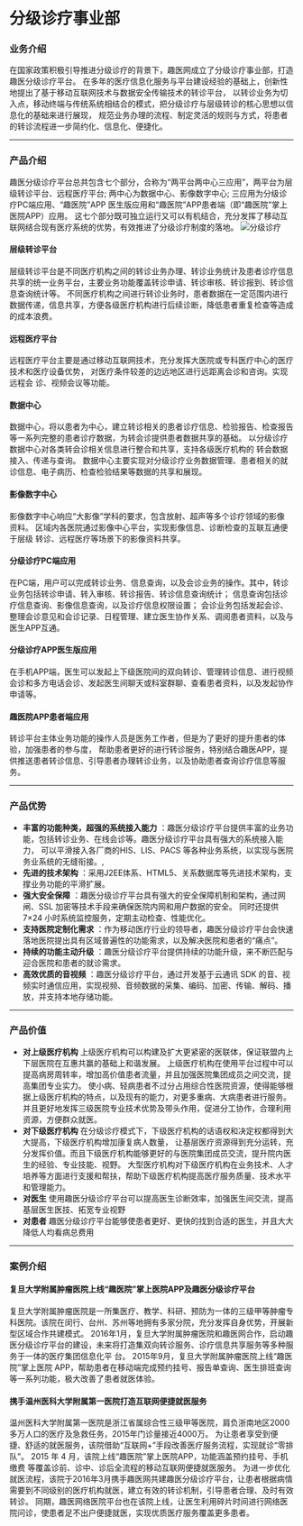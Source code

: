 分级诊疗事业部
===
### 业务介绍
在国家政策积极引导推进分级诊疗的背景下，趣医网成立了分级诊疗事业部，打造趣医分级诊疗平台。
在多年的医疗信息化服务与平台建设经验的基础上，创新性地提出了基于移动互联网技术与数据安全传输技术的转诊平台，
以转诊业务为切入点，移动终端与传统系统相结合的模式，把分级诊疗与层级转诊的核心思想以信息化的基础来进行展现，
规范业务办理的流程、制定灵活的规则与方式，将患者的转诊流程进一步简约化、信息化、便捷化。

***
### 产品介绍
趣医分级诊疗平台总共包含七个部分，合称为“两平台两中心三应用”，两平台为层级转诊平台、远程医疗平台;
两中心为数据中心、影像数字中心; 三应用为分级诊疗PC端应用、“趣医院”APP 医生版应用和“趣医院”APP患者端（即“趣医院”掌上医院APP）应用。
这七个部分既可独立运行又可以有机结合，充分发挥了移动互联网结合现有医疗系统的优势，有效推进了分级诊疗制度的落地。
![分级诊疗](/img/hierarchical1.png)
#### 层级转诊平台
层级转诊平台是不同医疗机构之间的转诊业务办理、转诊业务统计及患者诊疗信息共享的统一业务平台，主要业务功能覆盖转诊申请、转诊审核、转诊报到、转诊信息查询统计等。
不同医疗机构之间进行转诊业务时，患者数据在一定范围内进行数据传递，信息共享，方便各级医疗机构进行后续诊断，降低患者重复检查等造成的成本浪费。
#### 远程医疗平台
远程医疗平台主要是通过移动互联网技术，充分发挥大医院或专科医疗中心的医疗 技术和医疗设备优势，
对医疗条件较差的边远地区进行远距离会诊和咨询。实现远程会 诊、视频会议等功能。
#### 数据中心
数据中心，将以患者为中心，建立转诊相关的患者诊疗信息、检验报告、检查报告等一系列完整的患者诊疗数据，为转会诊提供患者数据共享的基础。
以分级诊疗数据中心对各类转会诊相关信息进行整合和共享，支持各级医疗机构的 转会数据接入、传递与查询。
数据中心主要实现对分级诊疗业务数据管理、患者相关的就诊信息、电子病历、检查检验结果等数据的共享和展现。
#### 影像数字中心
影像数字中心响应“大影像”学科的要求，包含放射、超声等多个诊疗领域的影像 资料。
区域内各医院通过影像中心平台，实现影像信息、诊断检查的互联互通便于层级 转诊、远程医疗等场景下的影像资料共享。
#### 分级诊疗PC端应用
在PC端，用户可以完成转诊业务、信息查询，以及会诊业务的操作。其中，转诊业务包括转诊申请、转入审核、转诊报告、转诊信息查询统计；
信息查询包括诊疗信息查询、影像信息查询，以及诊疗信息权限设置；
会诊业务包括发起会诊、整理会诊意见和会诊记录、日程管理、建立医生协作关系、调阅患者资料，以及与医生APP互通。
#### 分级诊疗APP医生版应用
在手机APP端，医生可以发起上下级医院间的双向转诊、管理转诊信息、进行视频会诊和多方电话会诊、发起医生间聊天或科室群聊、查看患者资料，以及发起协作申请等。
#### 趣医院APP患者端应用
转诊平台主体业务功能的操作人员是医务工作者，但是为了更好的提升患者的体验，加强患者的参与度，
帮助患者更好的进行转诊服务，特别结合趣医APP，提供推送患者转诊信息、引导患者办理转诊业务，以及协助患者查询诊疗信息等服务。

***
### 产品优势
* **丰富的功能种类，超强的系统接入能力**
：趣医分级诊疗平台提供丰富的业务功能，包括转诊业务、在线会诊等。趣医分级诊疗平台具有强大的系统接入能力，
可以平滑接入各厂商的HIS、LIS、PACS 等各种业务系统，以实现与医院务业系统的无缝衔接。,
* **先进的技术架构**
：采用J2EE体系、HTML5、关系数据库等先进技术架构，支撑业务功能的平滑扩展。
* **强大安全保障**
：趣医分级诊疗平台具有强大的安全保障机制和架构，通过网闸、SSL 加密等技术手段来确保医院内网和用户数据的安全。
同时还提供 7×24 小时系统监控服务，定期主动检查、性能优化。
* **支持医院定制化需求**
：作为移动医疗行业的领导者，趣医分级诊疗平台会快速落地医院提出具有区域普遍性的功能需求，以及解决医院和患者的“痛点”。
* **持续的功能主动升级**
：趣医分级诊疗平台提供持续的功能升级，来不断匹配与迎合医院和患者的就诊需求。
* **高效优质的音视频**
：趣医分级诊疗平台，通过开发基于云通讯 SDK 的音、视频实时通信应用，实现视频、音频数据的采集、编码、加密、传输、解码、播放，并支持本地存储功能。

***
### 产品价值
* **对上级医疗机构**
上级医疗机构可以构建及扩大更紧密的医联体，保证联盟内上下层医院在互惠共赢的基础上和谐发展。
上级医疗机构在使用平台过程中可以提高病房周转率，增加高价值患者流量，并且加强医院集团成员之间交流，提高集团专业实力。
使小病、轻病患者不过分占用综合性医院资源，使得能够根据上级医疗机构的特点，以及现有的能力，对更多重病、大病患者进行服务。
并且更好地发挥三级医院专业技术优势及带头作用，促进分工协作，合理利用资源，方便群众就医。
* **对下级医疗机构**
在分级诊疗模式下，下级医疗机构的话语权和决定权都得到大大提高，下级医疗机构增加康复病人数量，
让基层医疗资源得到充分运转，充分发挥价值。而且下级医疗机构能够更好的与医院集团成员交流，提升院内医生的经验、专业技能、视野。
大型医疗机构对下级医疗机构在业务技术、人才培养等方面进行支援和帮扶，帮助下级医疗机构提高医疗服务质量、技术水平和管理能力。
* **对医生**
使用趣医分级诊疗平台可以提高医生诊断效率，加强医生间交流，提高基层医生医技、拓宽专业视野
* **对患者**
趣医分级诊疗平台能够使患者更好、更快的找到合适的医生，并且大大降低人均看病总费用

***
### 案例介绍
#### 复旦大学附属肿瘤医院上线“趣医院”掌上医院APP及趣医分级诊疗平台
复旦大学附属肿瘤医院是一所集医疗、教学、科研、预防为一体的三级甲等肿瘤专科医院。该院在闵行、台州、苏州等地拥有多家分院，充分发挥自身优势，开展新型区域合作共建模式。
2016年1月，复旦大学附属肿瘤医院和趣医网合作，启动趣医分级诊疗平台的建设，未来将打造集双向转诊服务、诊疗信息共享服务等多种服务于一体的医疗集团信息化平 台。
2015年9月，复旦大学附属肿瘤医院上线“趣医院”掌上医院 APP，帮助患者在移动端完成预约挂号、报告单查询、医生排班查询等一系列功能，极大改善了患者就医体验。
#### 携手温州医科大学附属第一医院打造互联网便捷就医服务
温州医科大学附属第一医院是浙江省属综合性三级甲等医院，肩负浙南地区2000多万人口的医疗及急救任务，2015年门诊量接近4000万。
为让患者享受到便捷、舒适的就医服务，该院借助“互联网+”手段改善医疗服务流程，实现就诊“零排队”。
2015 年 4 月，该院上线“趣医院”掌上医院APP，功能涵盖预约挂号、手机缴费 等覆盖诊前、诊中、诊后全流程的移动互联网便捷就医服务。
为进一步优化就医流程，该院于2016年3月携手趣医网共建趣医分级诊疗平台，让患者根据病情需要到不同级别的医疗机构就医，建立有效的转诊机制，引导患者合理、及时有效转诊。
同期，趣医网络医院平台也在该院上线，让医生利用碎片时间进行网络医院问诊，使患者足不出户便捷就医，实现优质医疗服务覆盖更多患者。